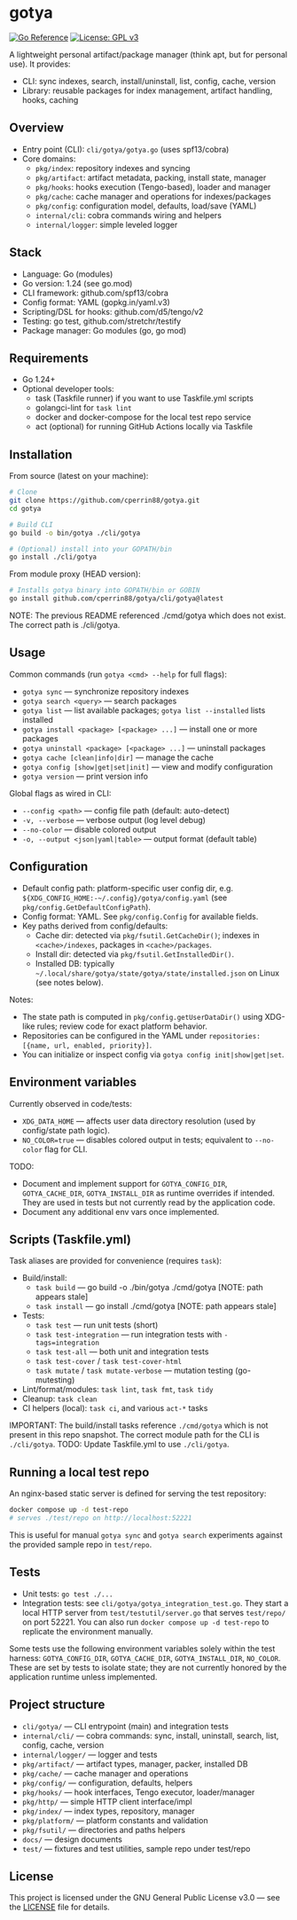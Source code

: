 # gotya

[![Go Reference](https://pkg.go.dev/badge/github.com/cperrin88/gotya.svg)](https://pkg.go.dev/github.com/cperrin88/gotya)
[![License: GPL v3](https://img.shields.io/badge/License-GPLv3-blue.svg)](https://www.gnu.org/licenses/gpl-3.0)

A lightweight personal artifact/package manager (think apt, but for personal use). It provides:
- CLI: sync indexes, search, install/uninstall, list, config, cache, version
- Library: reusable packages for index management, artifact handling, hooks, caching

## Overview

- Entry point (CLI): `cli/gotya/gotya.go` (uses spf13/cobra)
- Core domains:
  - `pkg/index`: repository indexes and syncing
  - `pkg/artifact`: artifact metadata, packing, install state, manager
  - `pkg/hooks`: hooks execution (Tengo-based), loader and manager
  - `pkg/cache`: cache manager and operations for indexes/packages
  - `pkg/config`: configuration model, defaults, load/save (YAML)
  - `internal/cli`: cobra commands wiring and helpers
  - `internal/logger`: simple leveled logger

## Stack

- Language: Go (modules)
- Go version: 1.24 (see go.mod)
- CLI framework: github.com/spf13/cobra
- Config format: YAML (gopkg.in/yaml.v3)
- Scripting/DSL for hooks: github.com/d5/tengo/v2
- Testing: go test, github.com/stretchr/testify
- Package manager: Go modules (go, go mod)

## Requirements

- Go 1.24+
- Optional developer tools:
  - task (Taskfile runner) if you want to use Taskfile.yml scripts
  - golangci-lint for `task lint`
  - docker and docker-compose for the local test repo service
  - act (optional) for running GitHub Actions locally via Taskfile

## Installation

From source (latest on your machine):

```bash
# Clone
git clone https://github.com/cperrin88/gotya.git
cd gotya

# Build CLI
go build -o bin/gotya ./cli/gotya

# (Optional) install into your GOPATH/bin
go install ./cli/gotya
```

From module proxy (HEAD version):

```bash
# Installs gotya binary into GOPATH/bin or GOBIN
go install github.com/cperrin88/gotya/cli/gotya@latest
```

NOTE: The previous README referenced ./cmd/gotya which does not exist. The correct path is ./cli/gotya.

## Usage

Common commands (run `gotya <cmd> --help` for full flags):

- `gotya sync` — synchronize repository indexes
- `gotya search <query>` — search packages
- `gotya list` — list available packages; `gotya list --installed` lists installed
- `gotya install <package> [<package> ...]` — install one or more packages
- `gotya uninstall <package> [<package> ...]` — uninstall packages
- `gotya cache [clean|info|dir]` — manage the cache
- `gotya config [show|get|set|init]` — view and modify configuration
- `gotya version` — print version info

Global flags as wired in CLI:
- `--config <path>` — config file path (default: auto-detect)
- `-v, --verbose` — verbose output (log level debug)
- `--no-color` — disable colored output
- `-o, --output <json|yaml|table>` — output format (default table)

## Configuration

- Default config path: platform-specific user config dir, e.g. `${XDG_CONFIG_HOME:-~/.config}/gotya/config.yaml` (see `pkg/config.GetDefaultConfigPath`).
- Config format: YAML. See `pkg/config.Config` for available fields.
- Key paths derived from config/defaults:
  - Cache dir: detected via `pkg/fsutil.GetCacheDir()`; indexes in `<cache>/indexes`, packages in `<cache>/packages`.
  - Install dir: detected via `pkg/fsutil.GetInstalledDir()`.
  - Installed DB: typically `~/.local/share/gotya/state/gotya/state/installed.json` on Linux (see notes below).

Notes:
- The state path is computed in `pkg/config.getUserDataDir()` using XDG-like rules; review code for exact platform behavior.
- Repositories can be configured in the YAML under `repositories: [{name, url, enabled, priority}]`.
- You can initialize or inspect config via `gotya config init|show|get|set`.

## Environment variables

Currently observed in code/tests:
- `XDG_DATA_HOME` — affects user data directory resolution (used by config/state path logic).
- `NO_COLOR=true` — disables colored output in tests; equivalent to `--no-color` flag for CLI.

TODO:
- Document and implement support for `GOTYA_CONFIG_DIR`, `GOTYA_CACHE_DIR`, `GOTYA_INSTALL_DIR` as runtime overrides if intended. They are used in tests but not currently read by the application code.
- Document any additional env vars once implemented.

## Scripts (Taskfile.yml)

Task aliases are provided for convenience (requires `task`):

- Build/install:
  - `task build` — go build -o ./bin/gotya ./cmd/gotya  [NOTE: path appears stale]
  - `task install` — go install ./cmd/gotya             [NOTE: path appears stale]
- Tests:
  - `task test` — run unit tests (short)
  - `task test-integration` — run integration tests with `-tags=integration`
  - `task test-all` — both unit and integration tests
  - `task test-cover` / `task test-cover-html`
  - `task mutate` / `task mutate-verbose` — mutation testing (go-mutesting)
- Lint/format/modules: `task lint`, `task fmt`, `task tidy`
- Cleanup: `task clean`
- CI helpers (local): `task ci`, and various `act-*` tasks

IMPORTANT: The build/install tasks reference `./cmd/gotya` which is not present in this repo snapshot. The correct module path for the CLI is `./cli/gotya`. TODO: Update Taskfile.yml to use `./cli/gotya`.

## Running a local test repo

An nginx-based static server is defined for serving the test repository:

```bash
docker compose up -d test-repo
# serves ./test/repo on http://localhost:52221
```

This is useful for manual `gotya sync` and `gotya search` experiments against the provided sample repo in `test/repo`.

## Tests

- Unit tests: `go test ./...`
- Integration tests: see `cli/gotya/gotya_integration_test.go`. They start a local HTTP server from `test/testutil/server.go` that serves `test/repo/` on port 52221. You can also run `docker compose up -d test-repo` to replicate the environment manually.

Some tests use the following environment variables solely within the test harness: `GOTYA_CONFIG_DIR`, `GOTYA_CACHE_DIR`, `GOTYA_INSTALL_DIR`, `NO_COLOR`. These are set by tests to isolate state; they are not currently honored by the application runtime unless implemented.

## Project structure

- `cli/gotya/` — CLI entrypoint (main) and integration tests
- `internal/cli/` — cobra commands: sync, install, uninstall, search, list, config, cache, version
- `internal/logger/` — logger and tests
- `pkg/artifact/` — artifact types, manager, packer, installed DB
- `pkg/cache/` — cache manager and operations
- `pkg/config/` — configuration, defaults, helpers
- `pkg/hooks/` — hook interfaces, Tengo executor, loader/manager
- `pkg/http/` — simple HTTP client interface/impl
- `pkg/index/` — index types, repository, manager
- `pkg/platform/` — platform constants and validation
- `pkg/fsutil/` — directories and paths helpers
- `docs/` — design documents
- `test/` — fixtures and test utilities, sample repo under test/repo

## License

This project is licensed under the GNU General Public License v3.0 — see the [LICENSE](LICENSE) file for details.
